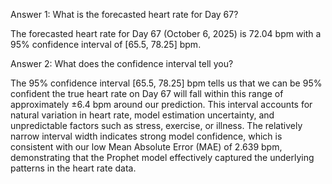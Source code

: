 Answer 1: What is the forecasted heart rate for Day 67?

The forecasted heart rate for Day 67 (October 6, 2025) is 72.04 bpm with a 95% confidence interval of [65.5, 78.25] bpm.

Answer 2: What does the confidence interval tell you?

The 95% confidence interval [65.5, 78.25] bpm tells us that we can be 95% confident the true heart rate on Day 67 will fall within this range of approximately ±6.4 bpm around our prediction. This interval accounts for natural variation in heart rate, model estimation uncertainty, and unpredictable factors such as stress, exercise, or illness. The relatively narrow interval width indicates strong model confidence, which is consistent with our low Mean Absolute Error (MAE) of 2.639 bpm, demonstrating that the Prophet model effectively captured the underlying patterns in the heart rate data.

